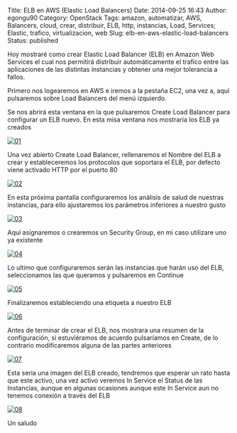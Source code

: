 Title: ELB en AWS (Elastic Load Balancers)
Date: 2014-09-25 16:43
Author: egongu90
Category: OpenStack
Tags: amazon, automatizar, AWS, Balancers, cloud, crear, distribuir, ELB, http, instancias, Load, Services; Elastic, trafico, virtualizacion, web
Slug: elb-en-aws-elastic-load-balancers
Status: published

Hoy mostraré como crear Elastic Load Balancer (ELB) en Amazon Web
Services el cual nos permitirá distribuir automáticamente el trafico
entre las aplicaciones de las distintas instancias y obtener una mejor
tolerancia a fallos.<!--more-->

Primero nos logearemos en AWS e iremos a la pestaña EC2, una vez a, aquí
pulsaremos sobre Load Balancers del menú izquierdo.

Se nos abrirá esta ventana en la que pulsaremos Create Load Balancer
para configurar un ELB nuevo. En esta misa ventana nos mostraría los ELB
ya creados

[![01](http://vps38574.vps.ovh.ca/wp-content/uploads/2014/09/011.png)](http://vps38574.vps.ovh.ca/wp-content/uploads/2014/09/011.png)

Una vez abierto Create Load Balancer, rellenaremos el Nombre del ELB a
crear y estableceremos los protocolos que soportara el ELB, por defecto
viene activado HTTP por el puerto 80

[![02](http://vps38574.vps.ovh.ca/wp-content/uploads/2014/09/021.png)](http://vps38574.vps.ovh.ca/wp-content/uploads/2014/09/021.png)

En esta próxima pantalla configuraremos los análisis de salud de
nuestras instancias, para ello ajustaremos los parámetros inferiores a
nuestro gusto

[![03](http://vps38574.vps.ovh.ca/wp-content/uploads/2014/09/031.png)](http://vps38574.vps.ovh.ca/wp-content/uploads/2014/09/031.png)

Aquí asignaremos o crearemos un Security Group, en mi caso utilizare uno
ya existente

[![04](http://vps38574.vps.ovh.ca/wp-content/uploads/2014/09/041.png)](http://vps38574.vps.ovh.ca/wp-content/uploads/2014/09/041.png)

Lo ultimo que configuraremos serán las instancias que harán uso del ELB,
seleccionamos las que queramos y pulsaremos en Continue

[![05](http://vps38574.vps.ovh.ca/wp-content/uploads/2014/09/051.png)](http://vps38574.vps.ovh.ca/wp-content/uploads/2014/09/051.png)

Finalizaremos estableciendo una etiqueta a nuestro ELB

[![06](http://vps38574.vps.ovh.ca/wp-content/uploads/2014/09/061.png)](http://vps38574.vps.ovh.ca/wp-content/uploads/2014/09/061.png)

Antes de terminar de crear el ELB, nos mostrara una resumen de la
configuración, si estuviéramos de acuerdo pulsaríamos en Create, de lo
contrario modificaremos alguna de las partes anteriores

[![07](http://vps38574.vps.ovh.ca/wp-content/uploads/2014/09/071.png)](http://vps38574.vps.ovh.ca/wp-content/uploads/2014/09/071.png)

Esta seria una imagen del ELB creado, tendremos que esperar un rato
hasta que este activo, una vez activo veremos In Service el Status de
las Instancias, aunque en algunas ocasiones aunque este In Service aun
no tenemos conexión a través del ELB

[![08](http://vps38574.vps.ovh.ca/wp-content/uploads/2014/09/081.png)](http://vps38574.vps.ovh.ca/wp-content/uploads/2014/09/081.png)

Un saludo
